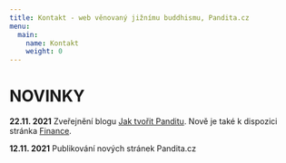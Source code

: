 ```yaml
---
title: Kontakt - web věnovaný jižnímu buddhismu, Pandita.cz
menu:
  main:
    name: Kontakt
    weight: 0
---
```


# NOVINKY

<b>22.11. 2021</b> Zveřejnění blogu [Jak tvořit Panditu](https://borek78.github.io/jak-tvorit-panditu/index.html). Nově je také k dispozici stránka [Finance](finance.html).

<b>12.11. 2021</b> Publikování nových stránek Pandita.cz <br><br>

<script src="/js/arrow-script.js"></script>
